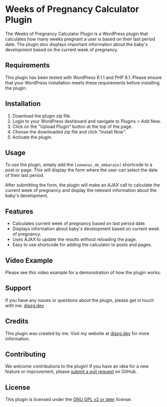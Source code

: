 # Weeks of Pregnancy Calculator Plugin

The Weeks of Pregnancy Calculator Plugin is a WordPress plugin that calculates how many weeks pregnant a user is based on their last period date. The plugin also displays important information about the baby's development based on the current week of pregnancy.

## Requirements

This plugin has been tested with WordPress 6.1.1 and PHP 8.1. Please ensure that your WordPress installation meets these requirements before installing the plugin.

## Installation

1.  Download the plugin zip file.
2.  Login to your WordPress dashboard and navigate to Plugins > Add New.
3.  Click on the "Upload Plugin" button at the top of the page.
4.  Choose the downloaded zip file and click "Install Now".
5.  Activate the plugin.

## Usage

To use the plugin, simply add the `[semanas_de_embarazo]` shortcode to a post or page. This will display the form where the user can select the date of their last period.

After submitting the form, the plugin will make an AJAX call to calculate the current week of pregnancy and display the relevant information about the baby's development.

## Features

- Calculates current week of pregnancy based on last period date.
- Displays information about baby's development based on current week of pregnancy.
- Uses AJAX to update the results without reloading the page.
- Easy to use shortcode for adding the calculator to posts and pages.

## Video Example

Please see this video example for a demonstration of how the plugin works:

## Support

If you have any issues or questions about the plugin, please get in touch with me: [diazg.dev](https://diazg.dev/contact)

## Credits

This plugin was created by me. Visit my website at [diazg.dev](https://diazg.dev/) for more information.

## Contributing

We welcome contributions to the plugin! If you have an idea for a new feature or improvement, please [submit a pull request](https://github.com/diazgdev/WP-Pregnancy-Calculator/pulls) on GitHub.

## License

This plugin is licensed under the [GNU GPL v2 or later](https://www.gnu.org/licenses/gpl-2.0.html) license.
